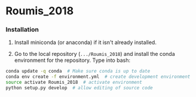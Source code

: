 # Roumis_2018

### Installation
1. Install miniconda (or anaconda) if it isn't already installed.

2. Go to the local repository (`.../Roumis_2018`) and install the conda environment for the repository. Type into bash:
```bash
conda update -q conda  # Make sure conda is up to date
conda env create -f environment.yml  # create development environment
source activate Roumis_2018  # activate environment
python setup.py develop  # allow editing of source code
```
